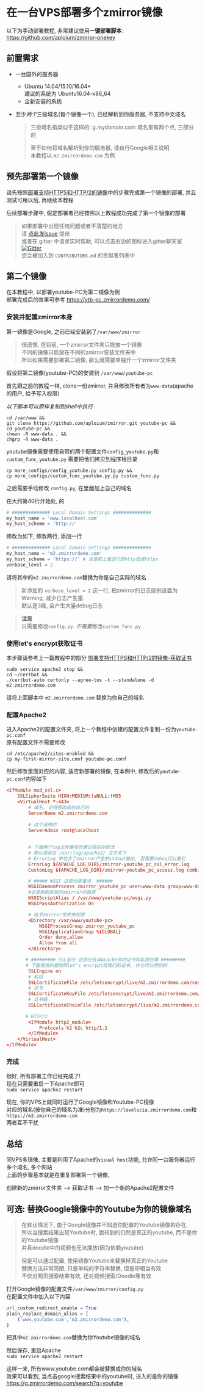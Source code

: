 # 在一台VPS部署多个zmirror镜像

以下为手动部署教程, 非常建议使用**一键部署脚本**:  
https://github.com/aploium/zmirror-onekey  

## 前置需求

* 一台国外的服务器  
    * Ubuntu 14.04/15.10/16.04+  
      建议的系统为 Ubuntu16.04-x86_64  
    * 全新安装的系统  
  
* 至少*两个*三级域名(每个镜像一个), 已经解析到你服务器, 不支持中文域名  

    > 三级域名指类似于这样的: g.mydomain.com 域名里有两个点, 三部分的
    >
    > 至于如何将域名解析到你的服务器, 请自行Google相关说明  
      本教程以 `m2.zmirrordemo.com` 为例  


## 预先部署第一个镜像

请先按照[部署支持HTTPS和HTTP/2的镜像](https://github.com/aploium/zmirror/wiki/%E9%83%A8%E7%BD%B2%E6%94%AF%E6%8C%81HTTPS%E5%92%8CHTTP2.0%E7%9A%84%E9%95%9C%E5%83%8F)中的步骤完成第一个镜像的部署, 并且测试可用以后, 再继续本教程  
  
后续部署步骤中, 假定部署者已经按照以上教程成功完成了第一个镜像的部署  

> 如果部署中出现任何问题或者不清楚的地方  
> 请 [点此发issue](https://github.com/aploium/zmirror/issues/new) 提出  
> 或者在 gitter 中请求实时帮助, 可以点击右边的图标进入gitter聊天室 [![Gitter](https://badges.gitter.im/zmirror/zmirror.svg)](https://gitter.im/zmirror/zmirror?utm_source=badge&utm_medium=badge&utm_campaign=pr-badge)  
> 您会被加入到 `CONTRIBUTORS.md` 的贡献者列表中  

## 第二个镜像

在本教程中, 以部署youtube-PC为第二镜像为例  
部署完成后的效果可参考 https://ytb-pc.zmirrordemo.com/ 

### 安装并配置zmirror本身

第一镜像是Google, 之前已经安装到了`/var/www/zmirror`  

> 很遗憾, 在目前, 一个zmirror文件夹只能放一个镜像  
> 不同的镜像只能放在不同的zmirror安装文件夹中  
> 所以如果需要部署第二镜像, 那么就需要单独开一个zmirror文件夹  

假设将第二镜像(youtube-PC)的安装到 `/var/www/youtube-pc`  

首先跟之前的教程一样, clone一份zmirror, 并且修改所有者为`www-data`(apache的用户, 给予写入权限)  

*以下脚本可以原样复制到shell中执行*  
```shell
cd /var/www &&
git clone https://github.com/aploium/zmirror.git youtube-pc &&
cd youtube-pc &&
chown -R www-data . && 
chgrp -R www-data .
```

youtube镜像需要使用自带的两个配置文件`config_youtube.py`和`custom_func_youtube.py` 需要把他们拷贝到程序根目录  

```shell
cp more_configs/config_youtube.py config.py &&
cp more_configs/custom_func_youtube.py.py custom_func.py
```

之后需要手动修改 `config.py`, 在里面加上自己的域名  

在大约第40行开始处, 的  
```python
# ############## Local Domain Settings ##############
my_host_name = 'www.localhost.com'
my_host_scheme = 'http://'
```
修改为如下, 修改两行, 添加一行  
```python
# ############## Local Domain Settings ##############
my_host_name = 'm2.zmirrordemo.com'
my_host_scheme = 'https://' # 注意把上面这行的http改成https
verbose_level = 2
```
请将其中的`m2.zmirrordemo.com`替换为你是自己实际的域名  

> 新添加的 `verbose_level = 2` 这一行, 把zmirror的日志级别设置为Warning, 减少日志产生量.  
> 默认是3级, 会产生大量debug日志  

> **注意**  
> 只需要修改`config.py`. *不需要*修改`custom_func.py`

### 使用let's encrypt获取证书

本步骤请参考上一篇教程中的部分 [部署支持HTTPS和HTTP/2的镜像-获取证书](https://github.com/aploium/zmirror/wiki/%E9%83%A8%E7%BD%B2%E6%94%AF%E6%8C%81HTTPS%E5%92%8CHTTP2.0%E7%9A%84%E9%95%9C%E5%83%8F#%E5%AE%89%E8%A3%85lets-encrypt%E5%B9%B6%E8%8E%B7%E5%BE%97%E8%AF%81%E4%B9%A6) 

```shell
sudo service apache2 stop &&
cd ~/certbot &&
./certbot-auto certonly --agree-tos -t --standalone -d m2.zmirrordemo.com
```
请将上面脚本中 `m2.zmirrordemo.com` 替换为你自己的域名  

### 配置Apache2

进入Apache2的配置文件夹, 将上一个教程中创建的配置文件复制一份为`youtube-pc.conf`  
原有配置文件不需要修改  
```shell
cd /etc/apache2/sites-enabled &&
cp my-first-mirror-site.conf youtube-pc.conf
```

然后修改里面对应的内容, 适应新部署的镜像, 在本例中, 修改后的`youtube-pc.conf`内容如下

```conf
<IfModule mod_ssl.c>
    SSLCipherSuite HIGH:MEDIUM:!aNULL:!MD5
    <VirtualHost *:443>
        # 域名, 记得修改成你自己的
        ServerName m2.zmirrordemo.com
        
        # 这个没用的
        ServerAdmin root@localhost
        
        
        # 下面两个log文件路径也建议按实际修改
        # 默认保存在 /var/log/apache2/ 文件夹下
        # ErrorLog 中包含了zmirror产生的stdout输出, 若需要debug可以看它
        ErrorLog ${APACHE_LOG_DIR}/zmirror-youtube_pc_ssl_error.log
        CustomLog ${APACHE_LOG_DIR}/zmirror-youtube_pc_access.log combined

        # ##### WSGI 这部分是重点  ######
        WSGIDaemonProcess zmirror_youtube_pc user=www-data group=www-data threads=16
        #这是刚刚安装的zmirror的路径
        WSGIScriptAlias / /var/www/youtube-pc/wsgi.py
        WSGIPassAuthorization On

        # 给予zmirror文件夹权限
        <Directory /var/www/youtube-pc>
            WSGIProcessGroup zmirror_youtube_pc
            WSGIApplicationGroup %{GLOBAL}
            Order deny,allow
            Allow from all
        </Directory>

       # ######### SSL部分 这部分告诉Apache你的证书和私钥在哪 #########
       # 下面使用的是刚刚let's encrypt给我们的证书, 你也可以用别的
        SSLEngine on
        # 私钥
        SSLCertificateFile /etc/letsencrypt/live/m2.zmirrordemo.com/cert.pem
        # 证书
        SSLCertificateKeyFile /etc/letsencrypt/live/m2.zmirrordemo.com/privkey.pem
        # 证书链
        SSLCertificateChainFile /etc/letsencrypt/live/m2.zmirrordemo.com/chain.pem
       
       # HTTP/2
        <IfModule http2_module>
            Protocols h2 h2c http/1.1
        </IfModule>
    </VirtualHost>
</IfModule>
```

### 完成
很好, 所有部署工作已经完成了!  
现在只需要重启一下Apache即可  
`sudo service apache2 restart` 

现在, 你的VPS上就同时运行了Google镜像和Youtube-PC镜像  
对应的域名(按你自己的域名为准)分别为`https://lovelucia.zmirrordemo.com`和`https://m2.zmirrordemo.com`  
两者互不干扰  

## 总结
同VPS多镜像, 主要是利用了Apache的`visual host`功能, 允许同一台服务器运行多个域名, 多个网站  
上面的步骤基本就是在重复部署第一个镜像,  

创建新的zmirror文件夹 --> 获取证书 --> 加一个新的Apache2配置文件


## 可选: 替换Google镜像中的Youtube为你的镜像域名

> 在默认情况下, 由于Google镜像并不知道你配置的Youtube镜像的存在,  
> 所以当搜索结果出现Youtube时, 跳转到的仍然是真正的youtube, 而不是你的Youtube镜像  
> 并且doodle中的视频也无法播放(因为依赖youtube)  
> 
> 但是可以通过配置, 使用镜像Youtube来替换掉真正的Youtube  
> 替换方法非常简陋, 只是单纯的字符串替换, 但是却相当有效  
> 不仅对网页搜索结果有效, 还对视频搜索/Doodle等有效  

打开Google镜像的配置文件`/var/www/zmirror/config.py`  
在配置文件中加入以下内容
```python
url_custom_redirect_enable = True
plain_replace_domain_alias = [
    ('www.youtube.com','m2.zmirrordemo.com'),
]
```
把其中`m2.zmirrordemo.com`替换为你Youtube镜像的域名

然后保存, 重启Apache  
`sudo service apache2 restart`  

这样一来, 所有www.youtube.com都会被替换成你的域名  
效果可以看到, 当点击google搜索结果中的youtube时, 进入的是你的镜像  
https://g.zmirrordemo.com/search?q=youtube  
